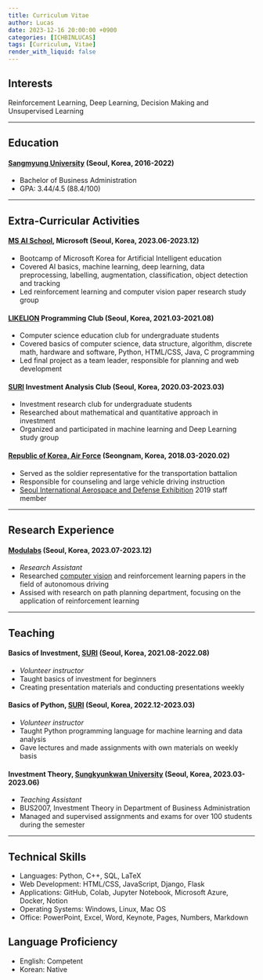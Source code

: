 ```yaml
---
title: Curriculum Vitae
author: Lucas
date: 2023-12-16 20:00:00 +0900
categories: [ICHBINLUCAS]
tags: [Curriculum, Vitae]
render_with_liquid: false
---
```


## Interests

Reinforcement Learning, Deep Learning, Decision Making and Unsupervised Learning

---

## Education

#### [Sangmyung University](https://www.smu.ac.kr/eng1/index.do) (Seoul, Korea, 2016-2022)

- Bachelor of Business Administration
- GPA: 3.44/4.5 (88.4/100)

---

## Extra-Curricular Activities

#### [MS AI School](https://msaischool.kr/), Microsoft (Seoul, Korea, 2023.06-2023.12)

- Bootcamp of Microsoft Korea for Artificial Intelligent education
- Covered AI basics, machine learning, deep learning, data preprocessing, labelling, augmentation,
classification, object detection and tracking
- Led reinforcement learning and computer vision paper research study group

#### [LIKELION](https://us.likelion.net/) Programming Club (Seoul, Korea, 2021.03-2021.08)

- Computer science education club for undergraduate students
- Covered basics of computer science, data structure, algorithm, discrete math, hardware and
software, Python, HTML/CSS, Java, C programming
- Led final project as a team leader, responsible for planning and web development

#### [SURI](https://cafe.naver.com/suricafe) Investment Analysis Club (Seoul, Korea, 2020.03-2023.03)

- Investment research club for undergraduate students
- Researched about mathematical and quantitative approach in investment
- Organized and participated in machine learning and Deep Learning study group

#### [Republic of Korea, Air Force](https://rokaf.airforce.mil.kr/sites/airforce/index.do) (Seongnam, Korea, 2018.03-2020.02)

- Served as the soldier representative for the transportation battalion
- Responsible for counseling and large vehicle driving instruction
- [Seoul International Aerospace and Defense Exhibition](https://seouladex.com/en/public/seoul-adex/overview.php) 2019 staff member

---

## Research Experience

#### [Modulabs](https://modulabs.co.kr/apply_lab/) (Seoul, Korea, 2023.07-2023.12)

- *Research Assistant*
- Researched [computer vision](https://github.com/ICHBINLUCASKIM/ComputerVision/tree/main/PaperReview/PV-RCNN) and reinforcement learning papers in the field of autonomous driving
- Assised with research on path planning department, focusing on the application of reinforcement learning

---

## Teaching

#### Basics of Investment, [SURI](https://cafe.naver.com/suricafe) (Seoul, Korea, 2021.08-2022.08)

- *Volunteer instructor*
- Taught basics of investment for beginners
- Creating presentation materials and conducting presentations weekly

#### Basics of Python, [SURI](https://cafe.naver.com/suricafe) (Seoul, Korea, 2022.12-2023.03)

- *Volunteer instructor*
- Taught Python programming language for machine learning and data analysis
- Gave lectures and made assignments with own materials on weekly basis

#### Investment Theory, [Sungkyunkwan University](https://eng.skku.edu/eng/index.do) (Seoul, Korea, 2023.03-2023.06)

- *Teaching Assistant*
- BUS2007, Investment Theory in Department of Business Administration
- Managed and supervised assignments and exams for over 100 students during the semester

---

## Technical Skills

- Languages: Python, C++, SQL, LaTeX
- Web Development: HTML/CSS, JavaScript, Django, Flask
- Applications: GitHub, Colab, Jupyter Notebook, Microsoft Azure, Docker, Notion
- Operating Systems: Windows, Linux, Mac OS
- Office: PowerPoint, Excel, Word, Keynote, Pages, Numbers, Markdown

## Language Proficiency

- English: Competent
- Korean: Native